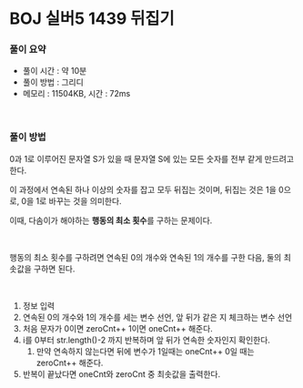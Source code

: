 # BOJ 실버5 1439 뒤집기

### 풀이 요약

- 풀이 시간 : 약 10분
- 풀이 방법 : 그리디
- 메모리 : 11504KB, 시간 : 72ms

<br>

### 풀이 방법

0과 1로 이루어진 문자열 S가 있을 때 문자열 S에 있는 모든 숫자를 전부 같게 만드려고 한다.

이 과정에서 연속된 하나 이상의 숫자를 잡고 모두 뒤집는 것이며, 뒤집는 것은 1을 0으로, 0을 1로 바꾸는 것을 의미한다.

이때, 다솜이가 해야하는 **행동의 최소 횟수**를 구하는 문제이다.

<br>

행동의 최소 횟수를 구하려면 연속된 0의 개수와 연속된 1의 개수를 구한 다음, 둘의 최솟값을 구하면 된다.

<br>

1. 정보 입력
2. 연속된 0의 개수와 1의 개수를 세는 변수 선언, 앞 뒤가 같은 지 체크하는 변수 선언
3. 처음 문자가 0이면 zeroCnt++ 1이면 oneCnt++ 해준다.
4. i를 0부터 str.length()-2 까지 반복하며 앞 뒤가 연속한 숫자인지 확인한다.
    1. 만약 연속하지 않는다면 뒤에 변수가 1일때는 oneCnt++ 0일 때는 zeroCnt++ 해준다.
5. 반복이 끝났다면 oneCnt와 zeroCnt 중 최솟값을 출력한다.
